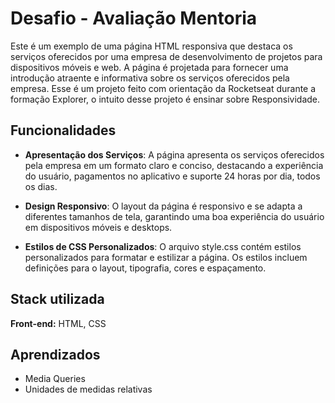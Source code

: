 
# Desafio - Avaliação Mentoria

Este é um exemplo de uma página HTML responsiva que destaca os serviços oferecidos por uma empresa de desenvolvimento de projetos para dispositivos móveis e web. A página é projetada para fornecer uma introdução atraente e informativa sobre os serviços oferecidos pela empresa. Esse é um projeto feito com orientação da Rocketseat durante a formação Explorer, o intuito desse projeto é ensinar sobre Responsividade.
## Funcionalidades

- **Apresentação dos Serviços**: A página apresenta os serviços oferecidos pela empresa em um formato claro e conciso, destacando a experiência do usuário, pagamentos no aplicativo e suporte 24 horas por dia, todos os dias.

- **Design Responsivo**: O layout da página é responsivo e se adapta a diferentes tamanhos de tela, garantindo uma boa experiência do usuário em dispositivos móveis e desktops.

- **Estilos de CSS Personalizados**: O arquivo style.css contém estilos personalizados para formatar e estilizar a página. Os estilos incluem definições para o layout, tipografia, cores e espaçamento.
## Stack utilizada

**Front-end:** HTML, CSS

## Aprendizados

- Media Queries
- Unidades de medidas relativas


